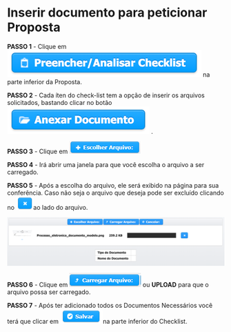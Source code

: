 # Inserir documento para peticionar Proposta

**PASSO 1** - Clique em ![](../../.gitbook/assets/botao_preencher_analiser_checklist.png) na parte inferior da Proposta.

**PASSO 2** - Cada íten do check-list tem a opção de inserir os arquivos solicitados, bastando clicar no botão ![](../../.gitbook/assets/botao_anexar_documento.png) .

**PASSO 3** - Clique em ![](../../.gitbook/assets/escolher-arquivo.png) 

**PASSO 4** - Irá abrir uma janela para que você escolha o arquivo a ser carregado.

**PASSO 5** - Após a escolha do arquivo, ele será exibido na página para sua conferência. Caso não seja o arquivo que deseja pode ser excluído clicando no ![](../../.gitbook/assets/x.png)ao lado do arquivo.

![Escolher arquivo a ser carregado](../../.gitbook/assets/processo_eletronico_carregar_arquivo.png)

**PASSO 6** - Clique em ![](../../.gitbook/assets/carregar-arquivo.png) ou **UPLOAD** para que o arquivo possa ser carregado. 

**PASSO 7** - Após ter adicionado todos os Documentos Necessários você terá que clicar em ![](../../.gitbook/assets/salvar%20%281%29.png)na parte inferior do Checklist.

